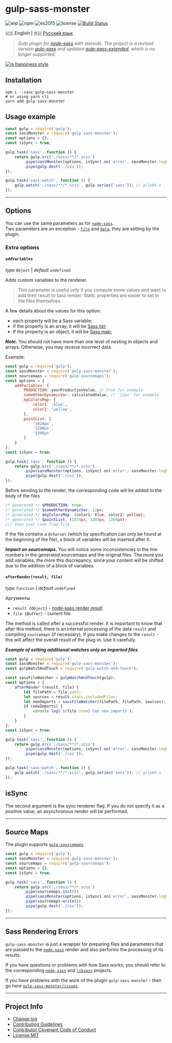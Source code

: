 # gulp-sass-monster

![wip](https://img.shields.io/badge/Status-W.I.P-red.svg)
![npm](https://img.shields.io/badge/node-6.3.1-yellow.svg)
![es2015](https://img.shields.io/badge/ECMAScript-2015_(ES6)-blue.svg)
![license](https://img.shields.io/badge/License-MIT-orange.svg)
[![Build Status](https://travis-ci.org/dutchenkoOleg/gulp-sass-monster.svg?branch=master)](https://travis-ci.org/dutchenkoOleg/gulp-sass-monster)
 
 
:us: English
|
:ru: [Русский язык](https://github.com/dutchenkoOleg/gulp-sass-monster/blob/master/README-RU.md)

> _Gulp plugin for [node-sass](https://github.com/sass/node-sass) with steroids. The project is a revised version [gulp-sass](https://github.com/dlmanning/gulp-sass) and updated [gulp-sass-extended](https://github.com/dutchenkoOleg/gulp-sass-extended), which is no longer supported_

[![js happiness style](https://cdn.rawgit.com/JedWatson/happiness/master/badge.svg)](https://github.com/JedWatson/happiness)

## Installation

```shell
npm i --save gulp-sass-monster
# or using yarn cli
yarn add gulp-sass-monster
```

## Usage example

```js
const gulp = require('gulp');
const sassMonster = require('gulp-sass-monster');
const options = {};
const isSync = true;

gulp.task('sass', function () {
    return gulp.src('./sass/**/*.scss')
        .pipe(sassMonster(options, isSync).on('error', sassMonster.logError))
        .pipe(gulp.dest('./css'));
});

gulp.task('sass:watch', function () {
    gulp.watch('./sass/**/*.scss', gulp.series('sass')); // gulp#4.x
});
```

---

## Options

You can use the same parameters as for [`node-sass`](https://github.com/sass/node-sass#options).  
Two parameters are an exception - [`file`](https://github.com/sass/node-sass#file) and [`data`](https://github.com/sass/node-sass#data), they are setting by the plugin.

### Extra options

#### `addVariables`

_type_ `Object`
|
_default_ `undefined`

Adds custom variables to the renderer.

> This parameter is useful only if you compute some values and want to add their result to sass render. 
> Static properties are easier to set in the files themselves.

A few details about the values for this option:

- each property will be a Sass variable;
- If the property is an array, it will be [Sass list](http://sass-lang.com/documentation/file.SASS_REFERENCE.html#lists);
- If the property is an object, it will be [Sass map](http://sass-lang.com/documentation/file.SASS_REFERENCE.html#maps);

___Note.___ You should not have more than one level of nesting in objects and arrays. Otherwise, you may receive incorrect data.

Example:

```js
const gulp = require('gulp');
const sassMonster = require('gulp-sass-monster');
const sourcemaps = require('gulp-sourcemaps');
const options = {
    addVariables: {
        PRODUCTION: yourProductionValue, // true for example
        someOtherDynamicVar: calculatedValue, // '12px' for example 
        myColorsMap: {
            color1: 'blue',
            color2: 'yellow',
        },
        pointList: [
            '1024px',
            '1280px',
            '1366px'
        ]
    }
};
const isSync = true;

gulp.task('sass', function () {
    return gulp.src('./sass/**/*.scss')
        .pipe(sassMonster(options, isSync).on('error', sassMonster.logError))
        .pipe(gulp.dest('./css'));
});
```

Before sending to the render, the corresponding code will be added to the body of the files

```scss
/* generated */ $PRODUCTION: true;
/* generated */ $someOtherDynamicVar: 12px;
/* generated */ $myColorsMap: (color1: blue, color2: yellow);
/* generated */ $pointList: (1024px, 1280px, 1366px);
/// then your code from file 
```

If the file contains a `@charset` (which by specification can only be found at the beginning of the file), a block of variables will be inserted after it.

___Impact on sourcemaps.___  You will notice some inconsistencies in the line numbers in the generated sourcemaps and the original files. The more you add variables, the more this discrepancy, since your content will be shifted due to the addition of a block of variables.

#### `afterRender(result, file)`

_type_ `function`
|
_default_ `undefined`

Аргументы

- `result {Object}` - [node-sass render result](https://github.com/sass/node-sass#result-object)
- `file {Buffer}` - current file

The method is called after a successful render. It is important to know that after this method, there is an internal processing of the data `result` and compiling `sourcemaps` (if necessary), if you make changes to the `result` - this will affect the overall result of the plug-in. Use it carefully.

___Example of setting additional watches only on imported files___

```js
const gulp = require('gulp');
const sassMonster = require('gulp-sass-monster');
const gulpWatchAndTouch = require('gulp-watch-and-touch');

const sassFileWatcher = gulpWatchAndTouch(gulp);
const options = {
    afterRender (result, file) {
        let filePath = file.path;
        let sources = result.stats.includedFiles;
        let newImports = sassFileWatcher(filePath, filePath, sources);
        if (newImports) {
            console.log(`${file.stem} has new imports`);
        }
    }
};
const isSync = true;

gulp.task('sass', function () {
    return gulp.src('./sass/**/*.scss')
        .pipe(sassMonster(options, isSync).on('error', sassMonster.logError))
        .pipe(gulp.dest('./css'));
});

gulp.task('sass:watch', function () {
    gulp.watch('./sass/**/*.scss', gulp.series('sass')); // gulp#4.x
});
```

## isSync

The second argument is the sync renderer flag. If you do not specify it as a positive value, an asynchronous render will be performed.

---

## Source Maps

The plugin supports [`gulp-sourcemaps`](https://github.com/gulp-sourcemaps/gulp-sourcemaps).

```js
const gulp = require('gulp');
const sassMonster = require('gulp-sass-monster');
const sourcemaps = require('gulp-sourcemaps');
const options = {};
const isSync = true;

gulp.task('sass', function () {
    return gulp.src('./sass/**/*.scss')
        .pipe(sourcemaps.init())
        .pipe(sassMonster(options, isSync).on('error', sassMonster.logError))
        .pipe(sourcemaps.write())
        .pipe(gulp.dest('./css'));
});
```

---

## Sass Rendering Errors

`gulp-sass-monster` is just a wrapper for preparing files and parameters that are passed to the [`node-sass`](https://github.com/sass/node-sass) render and also performs the processing of its results.

If you have questions or problems with how Sass works, you should refer to the corresponding [`node-sass`](https://github.com/sass/node-sass) and [`libsass`](https://github.com/sass/libsass) projects.

If you have problems with the work of the plugin `gulp-sass-monster` - then go here [`gulp-sass-monster/issues`](https://github.com/dutchenkoOleg/gulp-sass-monster/issues).

---

## Project Info

* [Change log](https://github.com/dutchenkoOleg/gulp-sass-monster/blob/master/CHANGELOG.md)
* [Contributing Guidelines](https://github.com/dutchenkoOleg/gulp-sass-monster/blob/master/CONTRIBUTING.md)
* [Contributor Covenant Code of Conduct](https://github.com/dutchenkoOleg/gulp-sass-monster/blob/master/CODE_OF_CONDUCT.md)
* [License MIT](https://github.com/dutchenkoOleg/gulp-sass-monster/blob/master/LICENSE)
